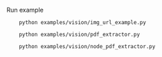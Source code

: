 Run example
```
    python examples/vision/img_url_example.py
```

```
    python examples/vision/pdf_extractor.py
```

```
    python examples/vision/node_pdf_extractor.py
```
